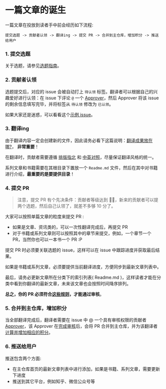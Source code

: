 # 一篇文章的诞生

一篇文章在投放到读者手中前会经历如下流程:

`提交选题 -> 贡献者认领 -> 翻译ing -> 提交 PR -> 合并到主仓库，增加积分 -> 推送给用户`

### 1. 提交选题
关于选题，请参见[选题指南](../proposing.md)。

### 2. 贡献者认领
选题提交后，对应的 issue 会被自动打上 `待认领` 标签。翻译者可以根据自己的兴趣爱好进行认领：在 issue 下评论 `@` 一个 [Approver](https://guide.rustt.org/org-info/members.html#approver)，然后 Approver 将该 issue 的剩余信息填写完毕，并将标签从 `待认领` 修改为 `已认领`。 

如果大家还是迷惑，可以看看这个[示例 issue](https://github.com/studyrs/Rustt/issues/10)。

### 3. 翻译ing
由于翻译内容一定会创建新的文件，因此请务必看下这篇说明：[翻译成果放在哪?](./where-to-put.md)， **非常重要**！

在翻译时，贡献者需要遵循 [排版指北](./composing.md) 和 [中英对照](./composing.md)，尽量保证翻译风格的统一。

系列文章和书籍需要在其根目录下置放一个 `Readme.md` 文件，然后在其中对书籍进行介绍，**最重要的是要提供目录**！

### 4. 提交 PR

> 注意，提交 PR 有个先决条件：贡献者等级达到 🌟🌟，新来的贡献者可以提两个选题，然后自己认领了，就差不多够 10 分了。

大家可以按照单篇文章的粒度来提交 PR : 
- 如果是文章、资讯类的，可以一次性翻译完成后，再提交 PR
- 对于书籍或系列文章则可以按照其中的章节来提交，例如，一个章节一个 PR，当然你也可以一本书一个 PR :P

提交 PR 时必须要关联选题的 issue，这样可以在 issue 中跟踪进度并获取最后结果。

如果是书籍或系列文章，必须要提供当前翻译进度，方便同步到最新文章列表中。

最后，请务必更新文章所在分类下的索引列表( Readme.md )，这样读者才能在分类中看到你翻译的最新文章，未来该文章也会按照时间降序排列。

**总之，你的 PR 必须符合[这些规则](../translation-guide/approver.md)，才能通过审核**。

### 5. 合并到主仓库，增加积分

当全部翻译完成后，翻译者需要在 issue 中 @ 一个具有审核权限的贡献者 [Approver](../org-info/members.md#approver)，该 Approver 在[完成审核](../translation-guide/approver.md)后，会将 PR 合并到主仓库，并为该翻译者[计算并增加相应的积分](../org-info/rank-points.md)。

### 6. 推送给用户
推送包含两个方面:
- 在主仓库首页的最新文章列表中进行添加，如果是书籍、系列文章，需要更新下进度
- 推送到其它平台，例如知乎、微信公众号等


